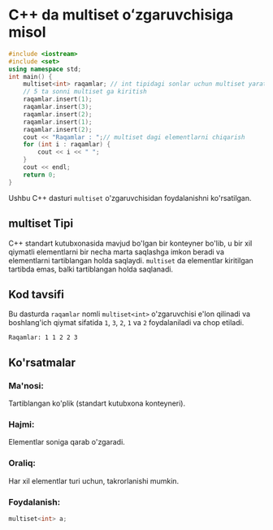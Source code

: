# C++ da multiset oʻzgaruvchisiga misol
```cpp
#include <iostream>
#include <set>
using namespace std;
int main() {
    multiset<int> raqamlar; // int tipidagi sonlar uchun multiset yaratish
    // 5 ta sonni multiset ga kiritish
    raqamlar.insert(1);
    raqamlar.insert(3);
    raqamlar.insert(2);
    raqamlar.insert(1);
    raqamlar.insert(2);
    cout << "Raqamlar : ";// multiset dagi elementlarni chiqarish
    for (int i : raqamlar) {
        cout << i << " ";
    }
    cout << endl;
    return 0;
}
```
Ushbu C++ dasturi `multiset` o'zgaruvchisidan foydalanishni ko'rsatilgan.
## multiset Tipi
C++ standart kutubxonasida mavjud bo'lgan bir konteyner bo'lib, u bir xil qiymatli elementlarni bir necha marta saqlashga imkon beradi va elementlarni tartiblangan holda saqlaydi.
`multiset` da elementlar kiritilgan tartibda emas, balki tartiblangan holda saqlanadi.
## Kod tavsifi
Bu dasturda `raqamlar` nomli `multiset<int>` o'zgaruvchisi e'lon qilinadi va boshlang'ich qiymat sifatida `1`, `3`, `2`, `1` va `2` foydalaniladi va chop etiladi.
```console
Raqamlar: 1 1 2 2 3
```
## Ko'rsatmalar
### Ma'nosi:
Tartiblangan ko'plik (standart kutubxona konteyneri).
### Hajmi:
Elementlar soniga qarab o'zgaradi.
### Oraliq:
Har xil elementlar turi uchun, takrorlanishi mumkin.
### Foydalanish:
```cpp
multiset<int> a;
```
